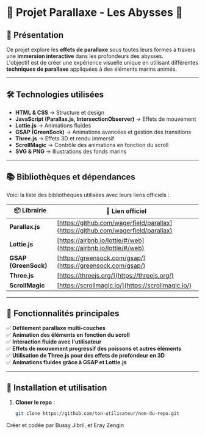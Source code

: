 # 🌊 **Projet Parallaxe - Les Abysses** 🌊  

## 🎨 Présentation  
Ce projet explore les **effets de parallaxe** sous toutes leurs formes à travers une **immersion interactive** dans les profondeurs des abysses.  
L'objectif est de créer une expérience visuelle unique en utilisant différentes **techniques de parallaxe** appliquées à des éléments marins animés.  

---

## 🛠 Technologies utilisées  
- **HTML & CSS** → Structure et design  
- **JavaScript (Parallax.js, IntersectionObserver)** → Effets de mouvement  
- **Lottie.js** → Animations fluides  
- **GSAP (GreenSock)** → Animations avancées et gestion des transitions  
- **Three.js** → Effets 3D et rendu immersif  
- **ScrollMagic** → Contrôle des animations en fonction du scroll  
- **SVG & PNG** → Illustrations des fonds marins  

---

## 📚 Bibliothèques et dépendances  
Voici la liste des bibliothèques utilisées avec leurs liens officiels :  

| 📦 **Librairie**  | 🔗 **Lien officiel** |
|-----------------|-----------------|
| **Parallax.js** | [https://github.com/wagerfield/parallax](https://github.com/wagerfield/parallax) |
| **Lottie.js** | [https://airbnb.io/lottie/#/web](https://airbnb.io/lottie/#/web) |
| **GSAP (GreenSock)** | [https://greensock.com/gsap/](https://greensock.com/gsap/) |
| **Three.js** | [https://threejs.org/](https://threejs.org/) |
| **ScrollMagic** | [https://scrollmagic.io/](https://scrollmagic.io/) |

---

## 🚀 Fonctionnalités principales  
✅ **Défilement parallaxe multi-couches**  
✅ **Animation des éléments en fonction du scroll**  
✅ **Interaction fluide avec l'utilisateur**  
✅ **Effets de mouvement progressif des poissons et autres éléments**  
✅ **Utilisation de Three.js pour des effets de profondeur en 3D**  
✅ **Animations fluides grâce à GSAP et Lottie.js**  

---

## 🔧 Installation et utilisation  
1. **Cloner le repo** :  
   ```bash
   git clone https://github.com/ton-utilisateur/nom-du-repo.git


Créer et codée par Bussy Jibril, et Eray Zengin
